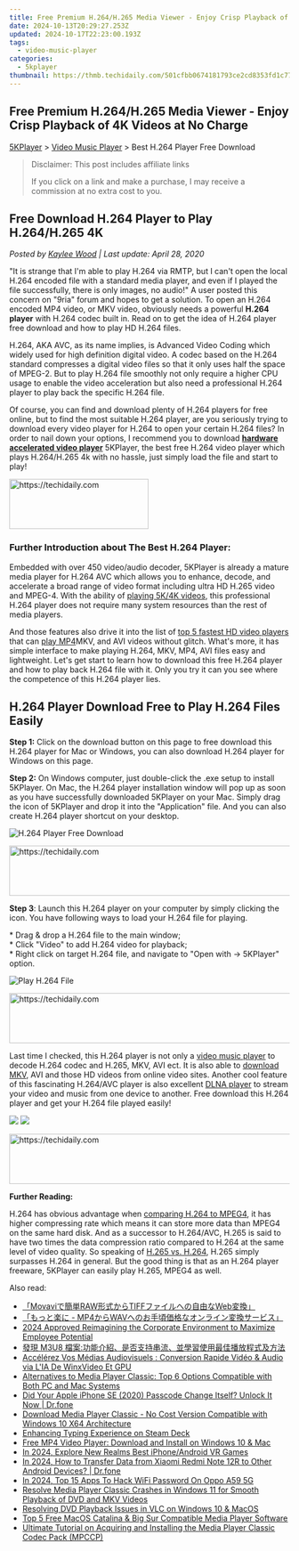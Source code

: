 ```yaml
---
title: Free Premium H.264/H.265 Media Viewer - Enjoy Crisp Playback of 4K Videos at No Charge
date: 2024-10-13T20:29:27.253Z
updated: 2024-10-17T22:23:00.193Z
tags:
  - video-music-player
categories:
  - 5kplayer
thumbnail: https://thmb.techidaily.com/501cfbb0674181793ce2cd8353fd1c77b58868d2c9678fbe9da8ac95eb395e1d.jpg
---
```


## Free Premium H.264/H.265 Media Viewer - Enjoy Crisp Playback of 4K Videos at No Charge

[5KPlayer](https://tools.techidaily.com/5kplayer/products/) \> [Video Music Player](https://tools.techidaily.com/5kplayer/video-music-player/) \> Best H.264 Player Free Download

>  Disclaimer: This post includes affiliate links
>
>  If you click on a link and make a purchase, I may receive a commission at no extra cost to you.
>

## Free Download H.264 Player to Play H.264/H.265 4K

 _Posted by [Kaylee Wood](https://www.quora.com/profile/Amanda-Hu-21) | Last update: April 28, 2020_

"It is strange that I'm able to play H.264 via RMTP, but I can't open the local H.264 encoded file with a standard media player, and even if I played the file successfully, there is only images, no audio!" A user posted this concern on "9ria" forum and hopes to get a solution. To open an H.264 encoded MP4 video, or MKV video, obviously needs a powerful **H.264 player** with H.264 codec built in. Read on to get the idea of H.264 player free download and how to play HD H.264 files. 

H.264, AKA AVC, as its name implies, is Advanced Video Coding which widely used for high definition digital video. A codec based on the H.264 standard compresses a digital video files so that it only uses half the space of MPEG-2\. But to play H.264 file smoothly not only require a higher CPU usage to enable the video acceleration but also need a professional H.264 player to play back the specific H.264 file. 

Of course, you can find and download plenty of H.264 players for free online, but to find the most suitable H.264 player, are you seriously trying to download every video player for H.264 to open your certain H.264 files? In order to nail down your options, I recommend you to download **[hardware accelerated video player](https://tools.techidaily.com/5kplayer/video-music-player/)** 5KPlayer, the best free H.264 video player which plays H.264/H.265 4k with no hassle, just simply load the file and start to play!

<!-- affiliate ads begin -->
<a href="https://review-au.sjv.io/c/5597632/2098705/14409" target="_top" id="2098705">
  <img src="//a.impactradius-go.com/display-ad/14409-2098705" border="0" alt="https://techidaily.com" width="250" height="90"/>
</a>
<img height="0" width="0" src="https://review-au.sjv.io/i/5597632/2098705/14409" style="position:absolute;visibility:hidden;" border="0" />
<!-- affiliate ads end -->

###  Further Introduction about The Best H.264 Player:

Embedded with over 450 video/audio decoder, 5KPlayer is already a mature media player for H.264 AVC which allows you to enhance, decode, and accelerate a broad range of video format including ultra HD H.265 video and MPEG-4\. With the ability of [playing 5K/4K videos](https://tools.techidaily.com/5kplayer/video-music-player/), this professional H.264 player does not require many system resources than the rest of media players. 

And those features also drive it into the list of [top 5 fastest HD video players](https://tools.techidaily.com/5kplayer/video-music-player/) that can [play MP4](https://tools.techidaily.com/5kplayer/video-music-player/)MKV, and AVI videos without glitch. What's more, it has simple interface to make playing H.264, MKV, MP4, AVI files easy and lightweight. Let's get start to learn how to download this free H.264 player and how to play back H.264 file with it. Only you try it can you see where the competence of this H.264 player lies.

## H.264 Player Download Free to Play H.264 Files Easily

**Step 1:** Click on the download button on this page to free download this H.264 player for Mac or Windows, you can also download H.264 player for Windows on this page.

**Step 2:** On Windows computer, just double-click the .exe setup to install 5KPlayer. On Mac, the H.264 player installation window will pop up as soon as you have successfully downloaded 5KPlayer on your Mac. Simply drag the icon of 5KPlayer and drop it into the "Application" file. And you can also create H.264 player shortcut on your desktop. 

![H.264 Player Free Download](https://www.5kplayer.com/video-music-player/img/ui-mac.jpg) 

<!-- affiliate ads begin -->
<a href="https://appsumo.8odi.net/c/5597632/2037346/7443" target="_top" id="2037346">
  <img src="//a.impactradius-go.com/display-ad/7443-2037346" border="0" alt="https://techidaily.com" width="728" height="90"/>
</a>
<img height="0" width="0" src="https://appsumo.8odi.net/i/5597632/2037346/7443" style="position:absolute;visibility:hidden;" border="0" />
<!-- affiliate ads end -->

**Step 3**: Launch this H.264 player on your computer by simply clicking the icon. You have following ways to load your H.264 file for playing.

\* Drag & drop a H.264 file to the main window;  
\* Click "Video" to add H.264 video for playback;  
\* Right click on target H.264 file, and navigate to "Open with -> 5KPlayer" option.

![Play H.264 File](https://www.5kplayer.com/video-music-player/img/5kplayer-ver-dlna.jpg) 

<!-- affiliate ads begin -->
<a href="https://appsumo.8odi.net/c/5597632/2111981/7443" target="_top" id="2111981">
  <img src="//a.impactradius-go.com/display-ad/7443-2111981" border="0" alt="https://techidaily.com" width="728" height="90"/>
</a>
<img height="0" width="0" src="https://appsumo.8odi.net/i/5597632/2111981/7443" style="position:absolute;visibility:hidden;" border="0" />
<!-- affiliate ads end -->

Last time I checked, this H.264 player is not only a [video music player](https://tools.techidaily.com/5kplayer/video-music-player/) to decode H.264 codec and H.265, MKV, AVI ect. It is also able to [download MKV](https://tools.techidaily.com/5kplayer/youtube-download/), AVI and those HD videos from online video sites. Another cool feature of this fascinating H.264/AVC player is also excellent [DLNA player](https://tools.techidaily.com/5kplayer/dlna/) to stream your video and music from one device to another. Free download this H.264 player and get your H.264 file played easily! 

[![](https://www.5kplayer.com/video-music-player/../button/freedownwhitewin.png)](https://tools.techidaily.com/5kplayer/products/) [![](https://www.5kplayer.com/video-music-player/../button/freedownbackmac.png)](https://tools.techidaily.com/5kplayer/products/) 

<!-- affiliate ads begin -->
<a href="https://review-au.sjv.io/c/5597632/2135315/14409" target="_top" id="2135315">
  <img src="//a.impactradius-go.com/display-ad/14409-2135315" border="0" alt="https://techidaily.com" width="728" height="90"/>
</a>
<img height="0" width="0" src="https://review-au.sjv.io/i/5597632/2135315/14409" style="position:absolute;visibility:hidden;" border="0" />
<!-- affiliate ads end -->

**Further Reading:** 

H.264 has obvious advantage when [comparing H.264 to MPEG4](https://tools.techidaily.com/macxdvd/products/), it has higher compressing rate which means it can store more data than MPEG4 on the same hard disk. And as a successor to H.264/AVC, H.265 is said to have two times the data compression ratio compared to H.264 at the same level of video quality. So speaking of [H.265 vs. H.264](https://tools.techidaily.com/winxdvd/products/), H.265 simply surpasses H.264 in general. But the good thing is that as an H.264 player freeware, 5KPlayer can easily play H.265, MPEG4 as well.

<ins class="adsbygoogle"
     style="display:block"
     data-ad-format="autorelaxed"
     data-ad-client="ca-pub-7571918770474297"
     data-ad-slot="1223367746"></ins>

<ins class="adsbygoogle"
     style="display:block"
     data-ad-client="ca-pub-7571918770474297"
     data-ad-slot="8358498916"
     data-ad-format="auto"
     data-full-width-responsive="true"></ins>

<span class="atpl-alsoreadstyle">Also read:</span>
<div><ul>
<li><a href="https://some-approaches.techidaily.com/movavirawtiffweb/"><u>「Movaviで簡単RAW形式からTIFFファイルへの自由なWeb変換」</u></a></li>
<li><a href="https://some-tips.techidaily.com/mp4wav/"><u>「もっと楽に - MP4からWAVへのお手頃価格なオンライン変換サービス」</u></a></li>
<li><a href="https://extra-approaches.techidaily.com/2024-approved-reimagining-the-corporate-environment-to-maximize-employee-potential/"><u>2024 Approved Reimagining the Corporate Environment to Maximize Employee Potential</u></a></li>
<li><a href="https://video-ai-editor.techidaily.com/m3u8/"><u>發現 M3U8 檔案:功能介紹、是否支持串流、並學習使用最佳播放程式及方法</u></a></li>
<li><a href="https://discover-extraordinary.techidaily.com/accelerez-vos-medias-audiovisuels-conversion-rapide-video-and-audio-via-lia-de-winxvideo-et-gpu/"><u>Accélérez Vos Médias Audiovisuels : Conversion Rapide Vidéo & Audio via L'IA De WinxVideo Et GPU</u></a></li>
<li><a href="https://video-ai-editor.techidaily.com/alternatives-to-media-player-classic-top-6-options-compatible-with-both-pc-and-mac-systems/"><u>Alternatives to Media Player Classic: Top 6 Options Compatible with Both PC and Mac Systems</u></a></li>
<li><a href="https://iphone-unlock.techidaily.com/did-your-apple-iphone-se-2020-passcode-change-itself-unlock-it-now-drfone-by-drfone-ios/"><u>Did Your Apple iPhone SE (2020) Passcode Change Itself? Unlock It Now | Dr.fone</u></a></li>
<li><a href="https://video-ai-editor.techidaily.com/download-media-player-classic-no-cost-version-compatible-with-windows-10-x64-architecture/"><u>Download Media Player Classic - No Cost Version Compatible with Windows 10 X64 Architecture</u></a></li>
<li><a href="https://games-able.techidaily.com/enhancing-typing-experience-on-steam-deck/"><u>Enhancing Typing Experience on Steam Deck</u></a></li>
<li><a href="https://video-ai-editor.techidaily.com/free-mp4-video-player-download-and-install-on-windows-10-and-mac/"><u>Free MP4 Video Player: Download and Install on Windows 10 & Mac</u></a></li>
<li><a href="https://some-knowledge.techidaily.com/in-2024-explore-new-realms-best-iphoneandroid-vr-games/"><u>In 2024, Explore New Realms Best iPhone/Android VR Games</u></a></li>
<li><a href="https://android-transfer.techidaily.com/in-2024-how-to-transfer-data-from-xiaomi-redmi-note-12r-to-other-android-devices-drfone-by-drfone-transfer-from-android-transfer-from-android/"><u>In 2024, How to Transfer Data from Xiaomi Redmi Note 12R to Other Android Devices? | Dr.fone</u></a></li>
<li><a href="https://android-unlock.techidaily.com/in-2024-top-15-apps-to-hack-wifi-password-on-oppo-a59-5g-by-drfone-android/"><u>In 2024, Top 15 Apps To Hack WiFi Password On Oppo A59 5G</u></a></li>
<li><a href="https://video-ai-editor.techidaily.com/resolve-media-player-classic-crashes-in-windows-11-for-smooth-playback-of-dvd-and-mkv-videos/"><u>Resolve Media Player Classic Crashes in Windows 11 for Smooth Playback of DVD and MKV Videos</u></a></li>
<li><a href="https://video-ai-editor.techidaily.com/resolving-dvd-playback-issues-in-vlc-on-windows-10-and-macos/"><u>Resolving DVD Playback Issues in VLC on Windows 10 & MacOS</u></a></li>
<li><a href="https://video-ai-editor.techidaily.com/top-5-free-macos-catalina-and-big-sur-compatible-media-player-software/"><u>Top 5 Free MacOS Catalina & Big Sur Compatible Media Player Software</u></a></li>
<li><a href="https://video-ai-editor.techidaily.com/ultimate-tutorial-on-acquiring-and-installing-the-media-player-classic-codec-pack-mpccp/"><u>Ultimate Tutorial on Acquiring and Installing the Media Player Classic Codec Pack (MPCCP)</u></a></li>
</ul></div>

